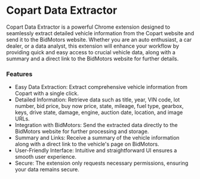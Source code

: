 # Copart Data Extractor


Copart Data Extractor is a powerful Chrome extension designed to seamlessly extract detailed vehicle information from the Copart website and send it to the BidMotors website. Whether you are an auto enthusiast, a car dealer, or a data analyst, this extension will enhance your workflow by providing quick and easy access to crucial vehicle data, along with a summary and a direct link to the BidMotors website for further details.


### Features
- Easy Data Extraction: Extract comprehensive vehicle information from Copart with a single click.
- Detailed Information: Retrieve data such as title, year, VIN code, lot number, bid price, buy now price, state, mileage, fuel type, gearbox, keys, drive state, damage, engine, auction date, location, and image URLs.
- Integration with BidMotors: Send the extracted data directly to the BidMotors website for further processing and storage.
- Summary and Links: Receive a summary of the vehicle information along with a direct link to the vehicle's page on BidMotors.
- User-Friendly Interface: Intuitive and straightforward UI ensures a smooth user experience.
- Secure: The extension only requests necessary permissions, ensuring your data remains secure.
